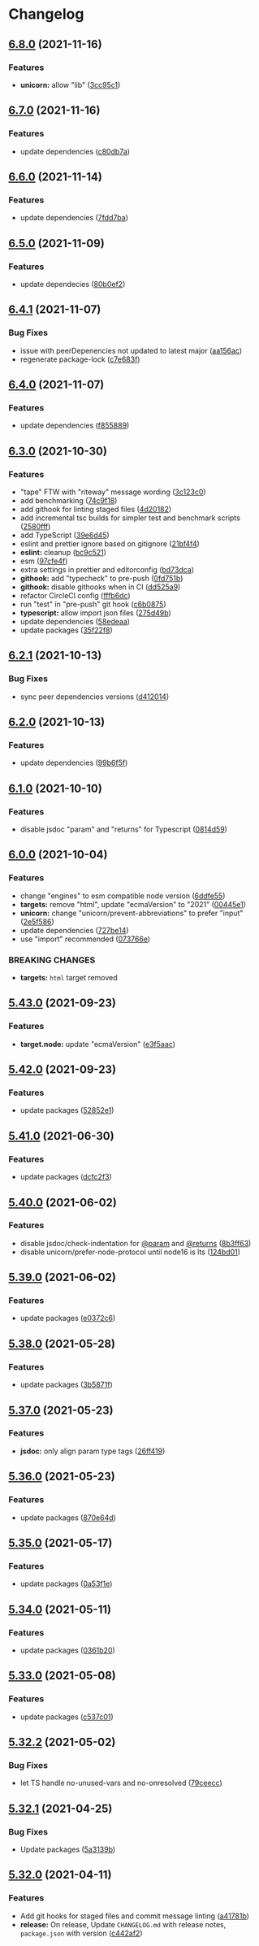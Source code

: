 # Changelog

## [6.8.0](https://github.com/asd-xiv/eslint-config/compare/v6.7.0...v6.8.0) (2021-11-16)

### Features

* **unicorn:** allow "lib" ([3cc95c1](https://github.com/asd-xiv/eslint-config/commit/3cc95c1ae3de6a8091750f6c7c9cc4ffcc8cf85f))

## [6.7.0](https://github.com/asd-xiv/eslint-config/compare/v6.6.0...v6.7.0) (2021-11-16)

### Features

* update dependencies ([c80db7a](https://github.com/asd-xiv/eslint-config/commit/c80db7ad75f378196089130c604d3b6c1174e65e))

## [6.6.0](https://github.com/asd-xiv/eslint-config/compare/v6.5.0...v6.6.0) (2021-11-14)

### Features

* update dependencies ([7fdd7ba](https://github.com/asd-xiv/eslint-config/commit/7fdd7ba06674e50127a01e46b73779a0bdf7c132))

## [6.5.0](https://github.com/asd-xiv/eslint-config/compare/v6.4.1...v6.5.0) (2021-11-09)

### Features

* update dependecies ([80b0ef2](https://github.com/asd-xiv/eslint-config/commit/80b0ef2c056c987965ffbcee50b9898a0be91f58))

## [6.4.1](https://github.com/asd-xiv/eslint-config/compare/v6.4.0...v6.4.1) (2021-11-07)

### Bug Fixes

* issue with peerDepenencies not updated to latest major ([aa156ac](https://github.com/asd-xiv/eslint-config/commit/aa156ace36ee089320b79c19ec695fd65d2d3b9a))
* regenerate package-lock ([c7e683f](https://github.com/asd-xiv/eslint-config/commit/c7e683f5099fd891e6f9919afbbebc914d6b6c89))

## [6.4.0](https://github.com/asd-xiv/eslint-config/compare/v6.3.0...v6.4.0) (2021-11-07)

### Features

* update dependencies ([f855889](https://github.com/asd-xiv/eslint-config/commit/f8558890f886f087a1027c6e8c6cca74430cbc4f))

## [6.3.0](https://github.com/asd-xiv/eslint-config/compare/v6.2.1...v6.3.0) (2021-10-30)

### Features

* "tape" FTW with "riteway" message wording ([3c123c0](https://github.com/asd-xiv/eslint-config/commit/3c123c0a6d88d531f1515821bf8fa159fdbd08c2))
* add benchmarking ([74c9f18](https://github.com/asd-xiv/eslint-config/commit/74c9f18163fd0b736c0e54eca1bd38a28a14fcf6))
* add githook for linting staged files ([4d20182](https://github.com/asd-xiv/eslint-config/commit/4d201820a59290871df1ac805e95a18c3faef9fe))
* add incremental tsc builds for simpler test and benchmark scripts ([2580fff](https://github.com/asd-xiv/eslint-config/commit/2580fffb0c3ce2be173d3287301f5f337b45e681))
* add TypeScript ([39e6d45](https://github.com/asd-xiv/eslint-config/commit/39e6d45e9833326734e0f0c2e46674c85f347f49))
* eslint and prettier ignore based on gitignore ([21bf4f4](https://github.com/asd-xiv/eslint-config/commit/21bf4f4c1425c1bf7d3db31c5dc3809577b155b6))
* **eslint:** cleanup ([bc9c521](https://github.com/asd-xiv/eslint-config/commit/bc9c521af399373c465eec26ab538640d7b36dcf))
* esm ([97cfe4f](https://github.com/asd-xiv/eslint-config/commit/97cfe4ff7bb0ac857fb856bc25467503b94df2f6))
* extra settings in prettier and editorconfig ([bd73dca](https://github.com/asd-xiv/eslint-config/commit/bd73dca04ab66bf4d2f880cbaebbac87998cca05))
* **githook:** add "typecheck" to pre-push ([0fd751b](https://github.com/asd-xiv/eslint-config/commit/0fd751ba48e94034b20f4adba107b4e2a2861a37))
* **githook:** disable githooks when in CI ([dd525a9](https://github.com/asd-xiv/eslint-config/commit/dd525a9e720f04196b8fb5b0abe3e21bdf63b0dc))
* refactor CircleCI config ([fffb6dc](https://github.com/asd-xiv/eslint-config/commit/fffb6dc6476c5cb0b2ed3daa1e0c3384297dc470))
* run "test" in "pre-push" git hook ([c6b0875](https://github.com/asd-xiv/eslint-config/commit/c6b0875a11b235ed80ee24989decb368351d1b95))
* **typescript:** allow import json files ([275d49b](https://github.com/asd-xiv/eslint-config/commit/275d49b066e369107aeea941064fe8b0a3950ec8))
* update dependencies ([58edeaa](https://github.com/asd-xiv/eslint-config/commit/58edeaad7cd848f7f7d8d2f44e36c5f11228e362))
* update packages ([35f22f8](https://github.com/asd-xiv/eslint-config/commit/35f22f86b954fb26298e15bef145131560f9e38e))

## [6.2.1](https://github.com/asd-xiv/eslint-config/compare/v6.2.0...v6.2.1) (2021-10-13)

### Bug Fixes

* sync peer dependencies versions ([d412014](https://github.com/asd-xiv/eslint-config/commit/d41201461caee1423a2619a36ed36ef34cf1c18f))

## [6.2.0](https://github.com/asd-xiv/eslint-config/compare/v6.1.0...v6.2.0) (2021-10-13)

### Features

* update dependencies ([99b6f5f](https://github.com/asd-xiv/eslint-config/commit/99b6f5fd1e125a6dacee00ad2e379131bc24b6e5))

## [6.1.0](https://github.com/asd-xiv/eslint-config/compare/v6.0.0...v6.1.0) (2021-10-10)

### Features

* disable jsdoc "param" and "returns" for Typescript ([0814d59](https://github.com/asd-xiv/eslint-config/commit/0814d59dc15acce8f8be189c9bea7c82e269c669))

## [6.0.0](https://github.com/asd-xiv/eslint-config/compare/v5.43.0...v6.0.0) (2021-10-04)

### Features

* change "engines" to esm compatible node version ([6ddfe55](https://github.com/asd-xiv/eslint-config/commit/6ddfe55a4e7b3ae6e31d52d19afefcf3efae123e))
* **targets:** remove "html", update "ecmaVersion" to "2021" ([00445e1](https://github.com/asd-xiv/eslint-config/commit/00445e158ac9589751f0b6277a9a753a4c3e48c8))
* **unicorn:** change "unicorn/prevent-abbreviations" to prefer "input" ([2e5f586](https://github.com/asd-xiv/eslint-config/commit/2e5f58600b4b11a6ea7ae1097f573e99f75140e0))
* update dependencies ([727be14](https://github.com/asd-xiv/eslint-config/commit/727be14515980bd626ce95e52eefbc7350a151c1))
* use "import" recommended ([073766e](https://github.com/asd-xiv/eslint-config/commit/073766e08b53b9659d6d6b8f178945c983dc0280))

### BREAKING CHANGES

* **targets:** `html` target removed

## [5.43.0](https://github.com/asd-xiv/eslint-config/compare/v5.42.0...v5.43.0) (2021-09-23)

### Features

* **target.node:** update "ecmaVersion" ([e3f5aac](https://github.com/asd-xiv/eslint-config/commit/e3f5aac77cab0bf1432190cb2d5acd931ec219f5))

## [5.42.0](https://github.com/asd-xiv/eslint-config/compare/v5.41.0...v5.42.0) (2021-09-23)

### Features

* update packages ([52852e1](https://github.com/asd-xiv/eslint-config/commit/52852e1948409e66211d5a30197a6b185ee7d212))

## [5.41.0](https://github.com/asd-xiv/eslint-config/compare/v5.40.0...v5.41.0) (2021-06-30)

### Features

* update packages ([dcfc2f3](https://github.com/asd-xiv/eslint-config/commit/dcfc2f3268b88f4161acac4e9af879d648e7ffb2))

## [5.40.0](https://github.com/asd-xiv/eslint-config/compare/v5.39.0...v5.40.0) (2021-06-02)

### Features

* disable jsdoc/check-indentation for [@param](https://github.com/param) and [@returns](https://github.com/returns) ([8b3ff63](https://github.com/asd-xiv/eslint-config/commit/8b3ff6349042faabb3de8fd085dab2f49b3e43f1))
* disable unicorn/prefer-node-protocol until node16 is lts ([124bd01](https://github.com/asd-xiv/eslint-config/commit/124bd0192a39b16e38ee86c8ff65903be8af73df))

## [5.39.0](https://github.com/asd-xiv/eslint-config/compare/v5.38.0...v5.39.0) (2021-06-02)

### Features

* update packages ([e0372c6](https://github.com/asd-xiv/eslint-config/commit/e0372c6b801dc5e141717fc46553badef0e279ba))

## [5.38.0](https://github.com/asd-xiv/eslint-config/compare/v5.37.0...v5.38.0) (2021-05-28)

### Features

* update packages ([3b5871f](https://github.com/asd-xiv/eslint-config/commit/3b5871f676cefc0d09902892f487afc6c8185d67))

## [5.37.0](https://github.com/asd-xiv/eslint-config/compare/v5.36.0...v5.37.0) (2021-05-23)

### Features

* **jsdoc:** only align param type tags ([26ff419](https://github.com/asd-xiv/eslint-config/commit/26ff419f1bf95a41650adfefdc1a288d619c9cf9))

## [5.36.0](https://github.com/asd-xiv/eslint-config/compare/v5.35.0...v5.36.0) (2021-05-23)

### Features

* update packages ([870e64d](https://github.com/asd-xiv/eslint-config/commit/870e64d5f3cdfd3ce3b0e4f4ba8f32b4e9e99887))

## [5.35.0](https://github.com/asd-xiv/eslint-config/compare/v5.34.0...v5.35.0) (2021-05-17)

### Features

* update packages ([0a53f1e](https://github.com/asd-xiv/eslint-config/commit/0a53f1e4d3627bbfe13dea6974ae7f8e5ca97c13))

## [5.34.0](https://github.com/asd-xiv/eslint-config/compare/v5.33.0...v5.34.0) (2021-05-11)

### Features

* update packages ([0361b20](https://github.com/asd-xiv/eslint-config/commit/0361b20a1f5a241cd5c427fdda4349a263955b03))

## [5.33.0](https://github.com/asd-xiv/eslint-config/compare/v5.32.2...v5.33.0) (2021-05-08)

### Features

* update packages ([c537c01](https://github.com/asd-xiv/eslint-config/commit/c537c0180ba706465b6f35f857e193e6c4c75121))

## [5.32.2](https://github.com/asd-xiv/eslint-config/compare/v5.32.1...v5.32.2) (2021-05-02)

### Bug Fixes

* let TS handle no-unused-vars and no-onresolved ([79ceecc](https://github.com/asd-xiv/eslint-config/commit/79ceecc800ab31e0e21327ce56f9b58b4cc3ec51))

## [5.32.1](https://github.com/asd-xiv/eslint-config/compare/v5.32.0...v5.32.1) (2021-04-25)

### Bug Fixes

* Update packages ([5a3139b](https://github.com/asd-xiv/eslint-config/commit/5a3139b6e9df7889a4e23f9d0c3e4127d591fe42))

## [5.32.0](https://github.com/asd-xiv/eslint-config/compare/v5.31.0...v5.32.0) (2021-04-11)

### Features

* Add git hooks for staged files and commit message linting ([a41781b](https://github.com/asd-xiv/eslint-config/commit/a41781bfc9b7dd0fc04ae99c4cb3778d0738d32f))
* **release:** On release, Update `CHANGELOG.md` with release notes, `package.json` with version ([c442af2](https://github.com/asd-xiv/eslint-config/commit/c442af270e447e1431c4bcbd6a7f0d8f7ef0704e))
